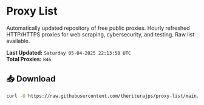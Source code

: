 # Proxy List

Automatically updated repository of free public proxies. Hourly refreshed HTTP/HTTPS proxies for web scraping, cybersecurity, and testing. Raw list available.

**Last Updated:** `Saturday 05-04-2025 22:13:58 UTC`  
**Total Proxies:** `846`

## 📥 Download
```bash
curl -O https://raw.githubusercontent.com/theriturajps/proxy-list/main/proxies.txt
